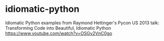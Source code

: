 # idiomatic-python
Idiomatic Python examples from Raymond Hettinger's Pycon US 2013 talk: Transforming Code into Beautiful, Idiomatic Python https://www.youtube.com/watch?v=OSGv2VnC0go
